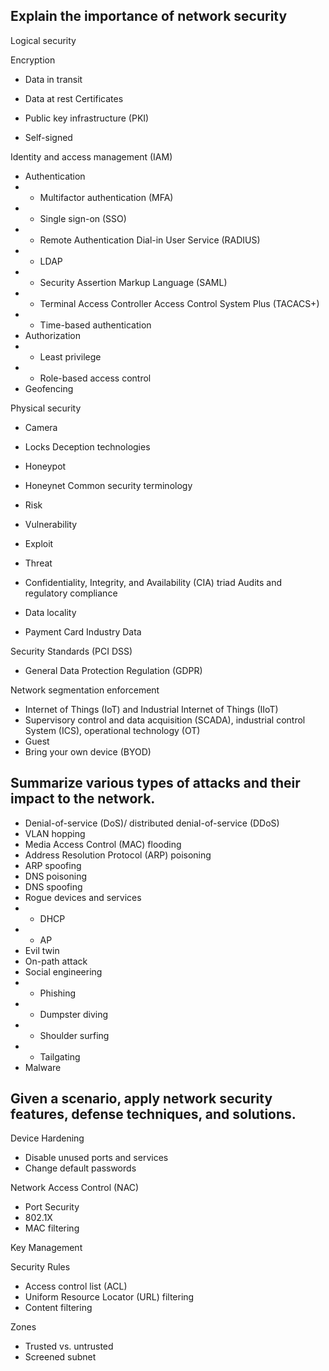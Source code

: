 ## Explain the importance of network security

Logical security

Encryption

- Data in transit
- Data at rest
Certificates

- Public key infrastructure (PKI)
- Self-signed

Identity and access management (IAM)
- Authentication
- - Multifactor authentication (MFA)
- - Single sign-on (SSO)
- - Remote Authentication Dial-in User Service (RADIUS)
- - LDAP
- -  Security Assertion Markup Language (SAML)
- -  Terminal Access Controller Access Control System Plus (TACACS+)
- -  Time-based authentication
- Authorization
- - Least privilege
- - Role-based access control
- Geofencing

Physical security
- Camera
- Locks
Deception technologies
- Honeypot
- Honeynet
Common security terminology

- Risk
- Vulnerability
- Exploit
- Threat
- Confidentiality, Integrity, and Availability (CIA) triad Audits and regulatory compliance
- Data locality
- Payment Card Industry Data

Security Standards (PCI DSS)
- General Data Protection Regulation (GDPR)

Network segmentation enforcement
- Internet of Things (IoT) and Industrial Internet of Things (IIoT)
- Supervisory control and data acquisition (SCADA), industrial control System (ICS), operational technology (OT)
- Guest
- Bring your own device (BYOD)

## Summarize various types of attacks and their impact to the network.
- Denial-of-service (DoS)/ distributed denial-of-service (DDoS)
- VLAN hopping
- Media Access Control (MAC) flooding
- Address Resolution Protocol (ARP) poisoning
- ARP spoofing
- DNS poisoning
- DNS spoofing
- Rogue devices and services
- - DHCP
- - AP
- Evil twin
- On-path attack
- Social engineering
- - Phishing
- - Dumpster diving
- - Shoulder surfing
- - Tailgating
- Malware

## Given a scenario, apply network security features, defense techniques, and solutions. 

Device Hardening
- Disable unused ports and services
- Change default passwords

Network Access Control (NAC)
- Port Security 
- 802.1X
- MAC filtering

Key Management

Security Rules
- Access control list (ACL)
- Uniform Resource Locator (URL) filtering
- Content filtering

Zones
- Trusted vs. untrusted
- Screened subnet
